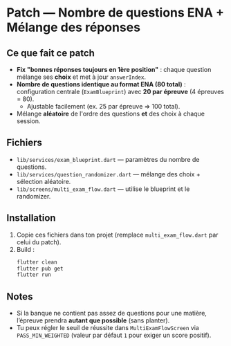 # Patch — Nombre de questions ENA + Mélange des réponses

## Ce que fait ce patch
- **Fix "bonnes réponses toujours en 1ère position"** : chaque question mélange ses **choix** et met à jour `answerIndex`.
- **Nombre de questions identique au format ENA (80 total)** : configuration centrale (`ExamBlueprint`) avec **20 par épreuve** (4 épreuves = 80).
  - Ajustable facilement (ex. 25 par épreuve => 100 total).
- Mélange **aléatoire** de l'ordre des questions **et** des choix à chaque session.

## Fichiers
- `lib/services/exam_blueprint.dart` — paramètres du nombre de questions.
- `lib/services/question_randomizer.dart` — mélange des choix + sélection aléatoire.
- `lib/screens/multi_exam_flow.dart` — utilise le blueprint et le randomizer.

## Installation
1) Copie ces fichiers dans ton projet (remplace `multi_exam_flow.dart` par celui du patch).
2) Build :
   ```bash
   flutter clean
   flutter pub get
   flutter run
   ```

## Notes
- Si la banque ne contient pas assez de questions pour une matière, l’épreuve prendra **autant que possible** (sans planter).
- Tu peux régler le seuil de réussite dans `MultiExamFlowScreen` via `PASS_MIN_WEIGHTED` (valeur par défaut `1` pour exiger un score positif).
